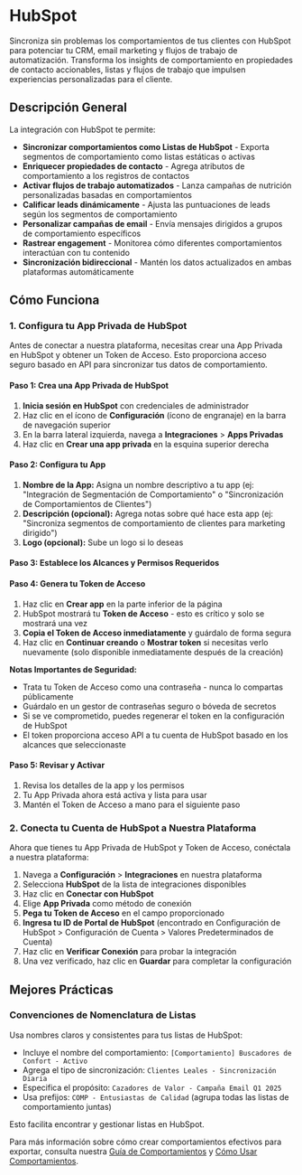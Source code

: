 # HubSpot

Sincroniza sin problemas los comportamientos de tus clientes con HubSpot para potenciar tu CRM, email marketing y flujos de trabajo de automatización. Transforma los insights de comportamiento en propiedades de contacto accionables, listas y flujos de trabajo que impulsen experiencias personalizadas para el cliente.

## Descripción General

La integración con HubSpot te permite:

- **Sincronizar comportamientos como Listas de HubSpot** - Exporta segmentos de comportamiento como listas estáticas o activas
- **Enriquecer propiedades de contacto** - Agrega atributos de comportamiento a los registros de contactos
- **Activar flujos de trabajo automatizados** - Lanza campañas de nutrición personalizadas basadas en comportamientos
- **Calificar leads dinámicamente** - Ajusta las puntuaciones de leads según los segmentos de comportamiento
- **Personalizar campañas de email** - Envía mensajes dirigidos a grupos de comportamiento específicos
- **Rastrear engagement** - Monitorea cómo diferentes comportamientos interactúan con tu contenido
- **Sincronización bidireccional** - Mantén los datos actualizados en ambas plataformas automáticamente

## Cómo Funciona

### 1. Configura tu App Privada de HubSpot

Antes de conectar a nuestra plataforma, necesitas crear una App Privada en HubSpot y obtener un Token de Acceso. Esto proporciona acceso seguro basado en API para sincronizar tus datos de comportamiento.

#### Paso 1: Crea una App Privada de HubSpot

1. **Inicia sesión en HubSpot** con credenciales de administrador
2. Haz clic en el ícono de **Configuración** (ícono de engranaje) en la barra de navegación superior
3. En la barra lateral izquierda, navega a **Integraciones** > **Apps Privadas**
4. Haz clic en **Crear una app privada** en la esquina superior derecha

#### Paso 2: Configura tu App

1. **Nombre de la App:** Asigna un nombre descriptivo a tu app (ej: "Integración de Segmentación de Comportamiento" o "Sincronización de Comportamientos de Clientes")
2. **Descripción (opcional):** Agrega notas sobre qué hace esta app (ej: "Sincroniza segmentos de comportamiento de clientes para marketing dirigido")
3. **Logo (opcional):** Sube un logo si lo deseas

#### Paso 3: Establece los Alcances y Permisos Requeridos

#### Paso 4: Genera tu Token de Acceso

1. Haz clic en **Crear app** en la parte inferior de la página
2. HubSpot mostrará tu **Token de Acceso** - esto es crítico y solo se mostrará una vez
3. **Copia el Token de Acceso inmediatamente** y guárdalo de forma segura
4. Haz clic en **Continuar creando** o **Mostrar token** si necesitas verlo nuevamente (solo disponible inmediatamente después de la creación)

**Notas Importantes de Seguridad:**
- Trata tu Token de Acceso como una contraseña - nunca lo compartas públicamente
- Guárdalo en un gestor de contraseñas seguro o bóveda de secretos
- Si se ve comprometido, puedes regenerar el token en la configuración de HubSpot
- El token proporciona acceso API a tu cuenta de HubSpot basado en los alcances que seleccionaste

#### Paso 5: Revisar y Activar

1. Revisa los detalles de la app y los permisos
2. Tu App Privada ahora está activa y lista para usar
3. Mantén el Token de Acceso a mano para el siguiente paso

### 2. Conecta tu Cuenta de HubSpot a Nuestra Plataforma

Ahora que tienes tu App Privada de HubSpot y Token de Acceso, conéctala a nuestra plataforma:

1. Navega a **Configuración** > **Integraciones** en nuestra plataforma
2. Selecciona **HubSpot** de la lista de integraciones disponibles
3. Haz clic en **Conectar con HubSpot**
4. Elige **App Privada** como método de conexión
5. **Pega tu Token de Acceso** en el campo proporcionado
6. **Ingresa tu ID de Portal de HubSpot** (encontrado en Configuración de HubSpot > Configuración de Cuenta > Valores Predeterminados de Cuenta)
7. Haz clic en **Verificar Conexión** para probar la integración
8. Una vez verificado, haz clic en **Guardar** para completar la configuración

## Mejores Prácticas

### Convenciones de Nomenclatura de Listas

Usa nombres claros y consistentes para tus listas de HubSpot:

- Incluye el nombre del comportamiento: `[Comportamiento] Buscadores de Confort - Activo`
- Agrega el tipo de sincronización: `Clientes Leales - Sincronización Diaria`
- Especifica el propósito: `Cazadores de Valor - Campaña Email Q1 2025`
- Usa prefijos: `COMP - Entusiastas de Calidad` (agrupa todas las listas de comportamiento juntas)

Esto facilita encontrar y gestionar listas en HubSpot.

Para más información sobre cómo crear comportamientos efectivos para exportar, consulta nuestra [Guía de Comportamientos](../) y [Cómo Usar Comportamientos](../how-to-use).